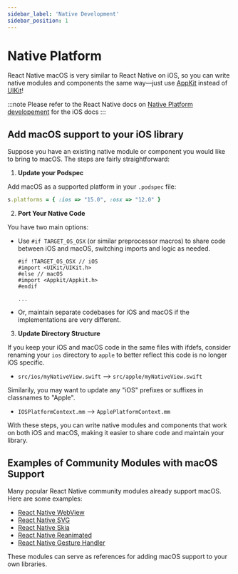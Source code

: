 ```yaml
---
sidebar_label: 'Native Development'
sidebar_position: 1
---
```


# Native Platform

React Native macOS is very similar to React Native on iOS, so you can write native modules and components the same way—just use [AppKit](https://developer.apple.com/documentation/appkit) instead of [UIKit](https://developer.apple.com/documentation/uikit)!

:::note
Please refer to the React Native docs on [Native Platform developement](https://reactnative.dev/docs/native-platform) for the iOS docs
:::

## Add macOS support to your iOS library

Suppose you have an existing native module or component you would like to bring to macOS. The steps are fairly straightforward:

1. **Update your Podspec**

  Add macOS as a supported platform in your `.podspec` file:
  ```ruby
  s.platforms = { :ios => "15.0", :osx => "12.0" }
  ```

2. **Port Your Native Code**

  You have two main options:
  - Use `#if TARGET_OS_OSX` (or similar preprocessor macros) to share code between iOS and macOS, switching imports and logic as needed.
    ```objective c
    #if !TARGET_OS_OSX // iOS
    #import <UIKit/UIKit.h>
    #else // macOS
    #import <Appkit/Appkit.h>
    #endif

    ...
     ```
   - Or, maintain separate codebases for iOS and macOS if the implementations are very different.

3. **Update Directory Structure**

  If you keep your iOS and macOS code in the same files with ifdefs, consider renaming your `ios` directory to `apple` to better reflect this code is no longer iOS specific.

  - `src/ios/myNativeView.swift` --> `src/apple/myNativeView.swift`

  Similarily, you may want to update any "iOS" prefixes or suffixes in classnames to "Apple".

  - `IOSPlatformContext.mm` --> `ApplePlatformContext.mm`

With these steps, you can write native modules and components that work on both iOS and macOS, making it easier to share code and maintain your library.

## Examples of Community Modules with macOS Support

Many popular React Native community modules already support macOS. Here are some examples:

- [React Native WebView](https://github.com/react-native-webview/react-native-webview)
- [React Native SVG](https://github.com/software-mansion/react-native-svg)
- [React Native Skia](https://github.com/Shopify/react-native-skia)
- [React Native Reanimated](https://github.com/software-mansion/react-native-reanimated)
- [React Native Gesture Handler](https://github.com/software-mansion/react-native-gesture-handler)

These modules can serve as references for adding macOS support to your own libraries.

